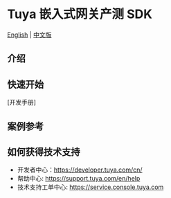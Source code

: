 # Tuya 嵌入式网关产测 SDK

[English](README.md) | [中文版](README_cn.md)

## 介绍


## 快速开始

[开发手册]

## 案例参考

## 如何获得技术支持

- 开发者中心：https://developer.tuya.com/cn/
- 帮助中心: https://support.tuya.com/en/help
- 技术支持工单中心: https://service.console.tuya.com


